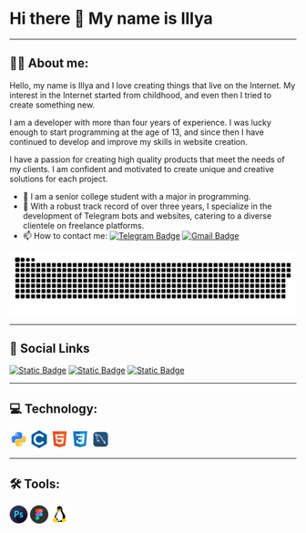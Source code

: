 # Hi there 👋 My name is Illya

---

## 👨‍💻 About me:

Hello, my name is Illya and I love creating things that live on the Internet. My interest in the Internet started from childhood, and even then I tried to create something new.

I am a developer with more than four years of experience. I was lucky enough to start programming at the age of 13, and since then I have continued to develop and improve my skills in website creation.

I have a passion for creating high quality products that meet the needs of my clients. I am confident and motivated to create unique and creative solutions for each project.

- 🌟 I am a senior college student with a major in programming.
- 💼 With a robust track record of over three years, I specialize in the development of Telegram bots and websites, catering to a diverse clientele on freelance platforms.
- 📫 How to contact me: [![Telegram Badge](https://img.shields.io/badge/-k1nster-0f81c2?style=flat-square&logo=telegram)](https://t.me/k1nster)
[![Gmail Badge](https://img.shields.io/badge/-GMAIL-d9634c?style=flat-square&logo=gmail)](https://illya.ostrovskyi@gmail.com)

[![Header](https://github.com/Kinstering/kinstering/blob/main/assets/github-snake.svg)](https://github.com/Kinstering/kinstering/blob/main/assets/github-snake.svg)

---

## 🤝 Social Links

[![Static Badge](https://img.shields.io/badge/-INSTAGRAM-333333?style=for-the-badge&logo=instagram)](https://www.instagram.com/illya_ostrovskyi/) [![Static Badge](https://img.shields.io/badge/-FACEBOOK-333333?style=for-the-badge&logo=facebook)](https://www.instagram.com/illya_ostrovskyi/)
[![Static Badge](https://img.shields.io/badge/-FIVERR-333333?style=for-the-badge&logo=fiverr)](https://www.instagram.com/illya_ostrovskyi/)

---

## 💻 Technology:

![Python Logo](https://github.com/Kinstering/kinstering/blob/main/logo/python.png "Python")
![CS Logo](https://github.com/Kinstering/kinstering/blob/main/logo/cs.png "C#")
![HTML Logo](https://github.com/Kinstering/kinstering/blob/main/logo/html.png "HTML")
![CSS Logo](https://github.com/Kinstering/kinstering/blob/main/logo/css.png "CSS")
![MYSQL Logo](https://github.com/Kinstering/kinstering/blob/main/logo/mysql.png "MySQL")

---

## 🛠 Tools:

![Photostop logo](https://github.com/Kinstering/kinstering/blob/main/logo/photoshop.png "Photoshop")
![Figma logo](https://github.com/Kinstering/kinstering/blob/main/logo/figma.png "Figma")
![Linux logo](https://github.com/Kinstering/kinstering/blob/main/logo/linux.png "Linux")